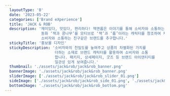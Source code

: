 ```yaml
---
  layoutType: 'B'
  date: '2023-05-22'
  categories: ['Brand eXperience']
  title: 'JACK & ROB'
  description: '재미있다, 맛있다, 편리하다! 잭앤롭은 이야기를 통해 소비자와 소통하는 브랜드입니다.
                동화 ‘잭과 콩나무’를 모티브로 ‘잭’과 ‘롭’이라는 캐릭터를 창조하여 재미있는 이야기를 통해 
                소비자와 소통하는 친구같은 브랜드를 추구합니다.'
  stickyTitle: '홍보물 디자인'
  stickyDescription: '소비자와의 친밀도를 높여주고 상품의 차별화된 가치를 
                      더하는 소재로 브랜드 캐릭터를 활용하여 소비자와 소통
                      합니다. 패키지, 상세페이지, 굿즈 등 브랜드 아이덴티티를
                      일관성 있게 보여줍니다.'
  thumbnail: './assets/jack&rob/jack&rob_banner.png'
  bannerImage: './assets/jack&rob/jack&rob_banner.png'
  sliderImage: ['./assets/jack&rob/jack&rob_slider_01.png']
  sideImage: ['./assets/jack&rob/jack&rob_side_01.png', './assets/jack&rob/jack&rob_side_02.png', './assets/jack&rob/jack&rob_side_03.png', './assets/jack&rob/jack&rob_side_04.png']
  bottomImage: './assets/jack&rob/jack&rob_bottom.png'
---
```

